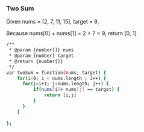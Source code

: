 
### Two Sum

Given nums = [2, 7, 11, 15], target = 9,

Because nums[0] + nums[1] = 2 + 7 = 9,
return [0, 1].

```sh
/**
 * @param {number[]} nums
 * @param {number} target
 * @return {number[]}
 */
var twoSum = function(nums, target) {
    for(i=0; i < nums.length ; i++) {
      for(j=i+1; j<nums.length; j++) {
          if(nums[i]+ nums[j] == target) {
              return [i,j]
          }
      }
    }
   
};
```
